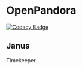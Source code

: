 # OpenPandora 

[![Codacy Badge](https://api.codacy.com/project/badge/Grade/06ec8b72f50f4002941792795454a9c0)](https://www.codacy.com/app/vemundg/openpandora-janus?utm_source=github.com&utm_medium=referral&utm_content=tjololo/openpandora-janus&utm_campaign=badger)

## Janus
Timekeeper